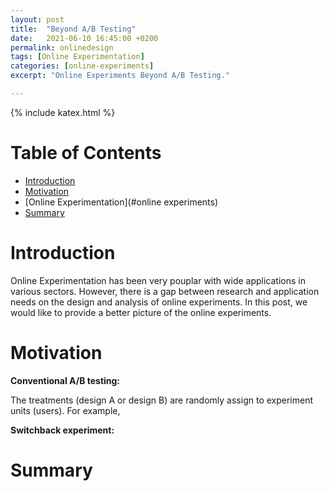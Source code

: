 ```yaml
---
layout: post
title:  "Beyond A/B Testing"
date:   2021-06-10 16:45:00 +0200
permalink: onlinedesign
tags: [Online Experimentation]
categories: [online-experiments]
excerpt: "Online Experiments Beyond A/B Testing."

---
```

{% include katex.html %}

# Table of Contents
- [Introduction](#introduction)
- [Motivation](#motivation)
- [Online Experimentation](#online experiments)
- [Summary](#summary)


# Introduction

Online Experimentation has been very pouplar with wide applications in various sectors. However, there is a gap between research and application needs on the design and analysis of online experiments. In this post, we would like to provide a better picture of the online experiments. 

# Motivation

**Conventional A/B testing:**

The treatments (design A or design B) are randomly assign to experiment units (users). 
For example,  

**Switchback experiment:**


# Summary
